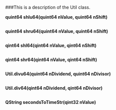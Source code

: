 ###This is a description of the Util class.

**quint64 shlu64(quint64 nValue, quint64 nShift)**

```
```
**quint64 shru64(quint64 nValue, quint64 nShift)**

```
```
**qint64 shl64(qint64 nValue, qint64 nShift)**

```
```
**qint64 shr64(qint64 nValue, qint64 nShift)**

```
```
**Util.divu64(quint64 nDividend, quint64 nDivisor)**

```
```
**Util.div64(qint64 nDividend, qint64 nDivisor)**

```
```
**QString secondsToTimeStr(qint32 nValue)**

```
```
